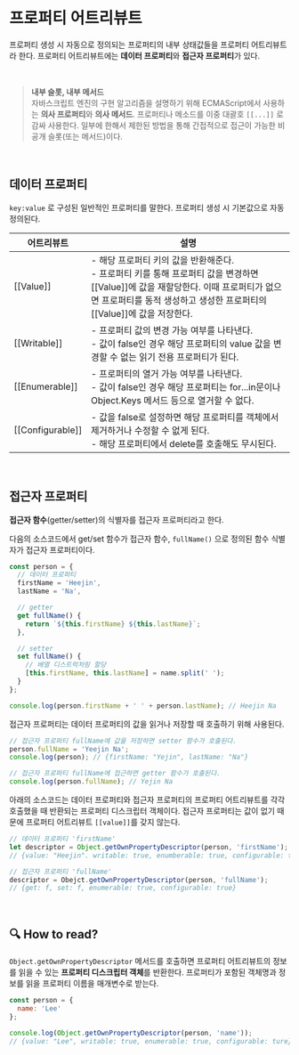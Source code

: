 # 프로퍼티 어트리뷰트
프로퍼티 생성 시 자동으로 정의되는 프로퍼티의 내부 상태값들을 프로퍼티 어트리뷰트라 한다. 프로퍼티 어트리뷰트에는 **데이터 프로퍼티**와 **접근자 프로퍼티**가 있다.

<br>

> **내부 슬롯, 내부 메서드** <br>
> 자바스크립트 엔진의 구현 알고리즘을 설명하기 위해 ECMAScript에서 사용하는 **의사 프로퍼티**와 **의사 메서드**. 프로퍼티나 메소드를 이중 대괄호 `[[...]]` 로 감싸 사용한다. 일부에 한해서 제한된 방법을 통해 간접적으로 접근이 가능한 비공개 슬롯(또는 메서드)이다.

<br>

## 데이터 프로퍼티
`key:value` 로 구성된 일반적인 프로퍼티를 말한다. 프로퍼티 생성 시 기본값으로 자동 정의된다.

<table>
  <thead>
    <th>어트리뷰트</th>
    <th>설명</th>
  </thead>
  <tbody>
    <tr>
      <td>[[Value]]</td>
      <td>- 해당 프로퍼티 키의 값을 반환해준다. <br>
      - 프로퍼티 키를 통해 프로퍼티 값을 변경하면 [[Value]]에 값을 재할당한다. 이때 프로퍼티가 없으면 프로퍼티를 동적 생성하고 생성한 프로퍼티의 [[Value]]에 값을 저장한다.</td>
    </tr>
    <tr>
      <td>[[Writable]]</td>
      <td>- 프로퍼티 값의 변경 가능 여부를 나타낸다. <br>
      - 값이 false인 경우 해당 프로퍼티의 value 값을 변경할 수 없는 읽기 전용 프로퍼티가 된다.</td>
    </tr>
    <tr>
      <td>[[Enumerable]]</td>
      <td>- 프로퍼티의 열거 가능 여부를 나타낸다.<br>
      - 값이 false인 경우 해당 프로퍼티는 for...in문이나 Object.Keys 메서드 등으로 열거할 수 없다.</td>
    </tr>
    <tr>
      <td>[[Configurable]]</td>
      <td>- 값을 false로 설정하면 해당 프로퍼티를 객체에서 제거하거나 수정할 수 없게 된다. <br>
      - 해당 프로퍼티에서 delete를 호출해도 무시된다.</td>
    </tr>

  </tbody>
</table>

<br>

## 접근자 프로퍼티
**접근자 함수**(getter/setter)의 식별자를 접근자 프로퍼티라고 한다.

다음의 소스코드에서 get/set 함수가 접근자 함수, `fullName()` 으로 정의된 함수 식별자가 접근자 프로퍼티이다.

```js
const person = {
  // 데이터 프로퍼티
  firstName = 'Heejin',
  lastName = 'Na',

  // getter
  get fullName() {
    return `${this.firstName} ${this.lastName}`;
  },

  // setter
  set fullName() {
    // 배열 디스트럭처링 할당
    [this.firstName, this.lastName] = name.split(' ');
  }
};

console.log(person.firstName + ' ' + person.lastName); // Heejin Na
```

접근자 프로퍼티는 데이터 프로퍼티의 값을 읽거나 저장할 때 호출하기 위해 사용된다.

```js
// 접근자 프로퍼티 fullName에 값을 저장하면 setter 함수가 호출된다.
person.fullName = 'Yeejin Na';
console.log(person); // {firstName: "Yejin", lastName: "Na"}

// 접근자 프로퍼티 fullName에 접근하면 getter 함수가 호출된다.
console.log(person.fullName); // Yejin Na
```


아래의 소스코드는 데이터 프로퍼티와 접근자 프로퍼티의 프로퍼티 어트리뷰트를 각각 호출했을 때 반환되는 프로퍼티 디스크립터 객체이다. 접근자 프로퍼티는 값이 없기 때문에 프로퍼티 어트리뷰트 `[[value]]`를 갖지 않는다.

```js
// 데이터 프로퍼티 'firstName'
let descriptor = Object.getOwnPropertyDescriptor(person, 'firstName');
// {value: "Heejin". writable: true, enumberable: true, configurable: true}

// 접근자 프로퍼티 'fullName'
descriptor = Obejct.getOwnPropertyDescriptor(person, 'fullName');
// {get: f, set: f, enumerable: true, configurable: true}

```

<br>

## 🔍 How to read?
`Object.getOwnPropertyDescriptor` 메서드를 호출하면 프로퍼티 어트리뷰트의 정보를 읽을 수 있는 **프로퍼티 디스크립터 객체**를 반환한다. 프로퍼티가 포함된 객체명과 정보를 읽을 프로퍼티 이름을 매개변수로 받는다.
```js
const person = {
  name: 'Lee'
};

console.log(Object.getOwnPropertyDescriptor(person, 'name'));
// {value: "Lee", writable: true, enumerable: true, configurable: ture}
```




